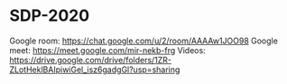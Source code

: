 # SDP-2020

Google room: https://chat.google.com/u/2/room/AAAAw1JOO98
Google meet: https://meet.google.com/mir-nekb-frg
Videos: https://drive.google.com/drive/folders/1ZR-ZLotHeklBAIpiwiGel_isz6gadgGl?usp=sharing

